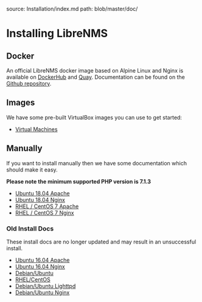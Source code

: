 source: Installation/index.md
path: blob/master/doc/

# Installing LibreNMS

## Docker
An official LibreNMS docker image based on Alpine Linux and Nginx is available on [DockerHub](https://hub.docker.com/r/librenms/librenms/) and [Quay](https://quay.io/repository/librenms/librenms). Documentation can be found on the [Github repository](https://github.com/librenms/docker).

## Images
We have some pre-built VirtualBox images you can use to get started:

- [Virtual Machines](http://docs.librenms.org/Installation/Images/)

## Manually
If you want to install manually then we have some documentation which should make it easy.

**Please note the minimum supported PHP version is 7.1.3**

- [Ubuntu 18.04 Apache](http://docs.librenms.org/Installation/Installation-Ubuntu-1804-Apache/)
- [Ubuntu 18.04 Nginx](http://docs.librenms.org/Installation/Installation-Ubuntu-1804-Nginx/)
- [RHEL / CentOS 7 Apache](http://docs.librenms.org/Installation/Installation-CentOS-7-Apache/)
- [RHEL / CentOS 7 Nginx](http://docs.librenms.org/Installation/Installation-CentOS-7-Nginx/)

### Old Install Docs
These install docs are no longer updated and may result in an unsuccessful install.

- [Ubuntu 16.04 Apache](http://docs.librenms.org/Installation/Installation-Ubuntu-1604-Apache/)
- [Ubuntu 16.04 Nginx](http://docs.librenms.org/Installation/Installation-Ubuntu-1604-Nginx/)
- [Debian/Ubuntu](http://docs.librenms.org/Installation/Installation-Ubuntu-1404-Apache/)
- [RHEL/CentOS](http://docs.librenms.org/Installation/Installation-CentOS-6-Apache-Nginx/)
- [Debian/Ubuntu Lighttpd](http://docs.librenms.org/Installation/Installation-Ubuntu-1404-Lighttpd/)
- [Debian/Ubuntu Nginx](http://docs.librenms.org/Installation/Installation-Ubuntu-1404-Nginx/)
